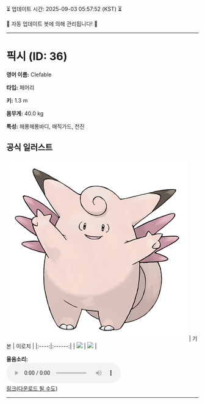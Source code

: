 
⏳ 업데이트 시간: 2025-09-03 05:57:52 (KST) ⏳

🤖 자동 업데이트 봇에 의해 관리됩니다! 🤖

---

# 픽시 (ID: 36)
**영어 이름:** Clefable

**타입:** 페어리

**키:** 1.3 m

**몸무게:** 40.0 kg

**특성:** 헤롱헤롱바디, 매직가드, 천진

## 공식 일러스트
![](https://raw.githubusercontent.com/PokeAPI/sprites/master/sprites/pokemon/other/official-artwork/36.png)
| 기본 | 이로치 |
|:----:|:------:|
| <img src="http://play.pokemonshowdown.com/sprites/ani/clefable.gif" width="200"> | <img src="http://play.pokemonshowdown.com/sprites/ani-shiny/clefable.gif" width="200"> |

**울음소리:**<br><audio controls src="https://raw.githubusercontent.com/PokeAPI/cries/main/cries/pokemon/latest/36.ogg"></audio><br> [링크(다운로드 될 수도)](https://raw.githubusercontent.com/PokeAPI/cries/main/cries/pokemon/latest/36.ogg)


---
